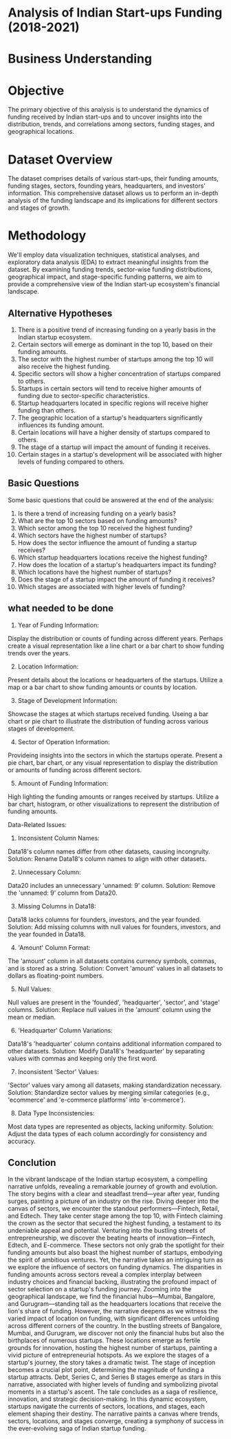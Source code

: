 # Analysis of Indian Start-ups Funding (2018-2021)
 
# Business Understanding
 
# Objective
The primary objective of this analysis is to understand the dynamics of funding received by Indian start-ups and to uncover insights into the distribution, trends, and correlations among sectors, funding stages, and geographical locations.
 
# Dataset Overview
The dataset comprises details of various start-ups, their funding amounts, funding stages, sectors, founding years, headquarters, and investors' information. This comprehensive dataset allows us to perform an in-depth analysis of the funding landscape and its implications for different sectors and stages of growth.
 
# Methodology
We'll employ data visualization techniques, statistical analyses, and exploratory data analysis (EDA) to extract meaningful insights from the dataset. By examining funding trends, sector-wise funding distributions, geographical impact, and stage-specific funding patterns, we aim to provide a comprehensive view of the Indian start-up ecosystem's financial landscape.
 
## Alternative Hypotheses
 
1)	There is a positive trend of increasing funding on a yearly basis in the Indian startup ecosystem.
2)	Certain sectors will emerge as dominant in the top 10, based on their funding amounts.
3)	The sector with the highest number of startups among the top 10 will also receive the highest funding.
4)	Specific sectors will show a higher concentration of startups compared to others.
5)	Startups in certain sectors will tend to receive higher amounts of funding due to sector-specific characteristics.
6)	Startup headquarters located in specific regions will receive higher funding than others.
7)	The geographic location of a startup's headquarters significantly influences its funding amount.
8)	Certain locations will have a higher density of startups compared to others.
9)	The stage of a startup will impact the amount of funding it receives.
10)	Certain stages in a startup's development will be associated with higher levels of funding compared to others.

## Basic Questions
 Some basic questions that could be answered at the end of the analysis:
1)	Is there a trend of increasing funding on a yearly basis?
2)	What are the top 10 sectors based on funding amounts?
3)	Which sector among the top 10 received the highest funding?
4)	Which sectors have the highest number of startups?
5)	How does the sector influence the amount of funding a startup receives?
6)	Which startup headquarters locations receive the highest funding?
7)	How does the location of a startup's headquarters impact its funding?
8)	Which locations have the highest number of startups?
9)	Does the stage of a startup impact the amount of funding it receives?
10)	Which stages are associated with higher levels of funding? 
## what needed to be done
 
1. Year of Funding Information:
 
Display the distribution or counts of funding across different years.
Perhaps create a visual representation like a line chart or a bar chart to show funding trends over the years.
 
2. Location Information:
 
Present details about the locations or headquarters of the startups.
Utilize a map or a bar chart to show funding amounts or counts by location.
 
3. Stage of Development Information:
 
Showcase the stages at which startups received funding.
Useing a bar chart or pie chart to illustrate the distribution of funding across various stages of development.
 
4. Sector of Operation Information:
 
Provideing insights into the sectors in which the startups operate.
Present a pie chart, bar chart, or any visual representation to display the distribution or amounts of funding across different sectors.
 
5. Amount of Funding Information:
 
High lighting the funding amounts or ranges received by startups.
Utilize a bar chart, histogram, or other visualizations to represent the distribution of funding amounts.
 
 
 Data-Related Issues:
 
1. Inconsistent Column Names:
 
Data18's column names differ from other datasets, causing incongruity.
Solution: Rename Data18's column names to align with other datasets.
 
2. Unnecessary Column:
 
Data20 includes an unnecessary 'unnamed: 9' column.
Solution: Remove the 'unnamed: 9' column from Data20.
 
3. Missing Columns in Data18:
 
Data18 lacks columns for founders, investors, and the year founded.
Solution: Add missing columns with null values for founders, investors, and the year founded in Data18.
 
4. 'Amount' Column Format:
 
The 'amount' column in all datasets contains currency symbols, commas, and is stored as a string.
Solution: Convert 'amount' values in all datasets to dollars as floating-point numbers.
 
5. Null Values:
 
Null values are present in the 'founded', 'headquarter', 'sector', and 'stage' columns.
Solution: Replace null values in the 'amount' column using the mean or median.
 
6. 'Headquarter' Column Variations:
 
Data18's 'headquarter' column contains additional information compared to other datasets.
Solution: Modify Data18's 'headquarter' by separating values with commas and keeping only the first word.
 
7. Inconsistent 'Sector' Values:
 
'Sector' values vary among all datasets, making standardization necessary.
Solution: Standardize sector values by merging similar categories (e.g., 'ecommerce' and 'e-commerce platforms' into 'e-commerce').
 
8. Data Type Inconsistencies:
 
Most data types are represented as objects, lacking uniformity.
Solution: Adjust the data types of each column accordingly for consistency and accuracy.
 
## Conclution
In the vibrant landscape of the Indian startup ecosystem, a compelling narrative unfolds, revealing a remarkable journey of growth and evolution. The story begins with a clear and steadfast trend—year after year, funding surges, painting a picture of an industry on the rise.
Diving deeper into the canvas of sectors, we encounter the standout performers—Fintech, Retail, and Edtech. They take center stage among the top 10, with Fintech claiming the crown as the sector that secured the highest funding, a testament to its undeniable appeal and potential.
Venturing into the bustling streets of entrepreneurship, we discover the beating hearts of innovation—Fintech, Edtech, and E-commerce. These sectors not only grab the spotlight for their funding amounts but also boast the highest number of startups, embodying the spirit of ambitious ventures.
Yet, the narrative takes an intriguing turn as we explore the influence of sectors on funding dynamics. The disparities in funding amounts across sectors reveal a complex interplay between industry choices and financial backing, illustrating the profound impact of sector selection on a startup's funding journey.
Zooming into the geographical landscape, we find the financial hubs—Mumbai, Bangalore, and Gurugram—standing tall as the headquarters locations that receive the lion's share of funding. However, the narrative deepens as we witness the varied impact of location on funding, with significant differences unfolding across different corners of the country.
In the bustling streets of Bangalore, Mumbai, and Gurugram, we discover not only the financial hubs but also the birthplaces of numerous startups. These locations emerge as fertile grounds for innovation, hosting the highest number of startups, painting a vivid picture of entrepreneurial hotspots.
As we explore the stages of a startup's journey, the story takes a dramatic twist. The stage of inception becomes a crucial plot point, determining the magnitude of funding a startup attracts. Debt, Series C, and Series B stages emerge as stars in this narrative, associated with higher levels of funding and symbolizing pivotal moments in a startup's ascent.
The tale concludes as a saga of resilience, innovation, and strategic decision-making. In this dynamic ecosystem, startups navigate the currents of sectors, locations, and stages, each element shaping their destiny. The narrative paints a canvas where trends, sectors, locations, and stages converge, creating a symphony of success in the ever-evolving saga of Indian startup funding.